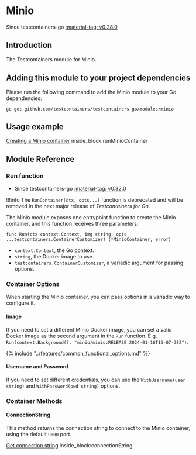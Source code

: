 # Minio

Since testcontainers-go <a href="https://github.com/testcontainers/testcontainers-go/releases/tag/v0.28.0"><span class="tc-version">:material-tag: v0.28.0</span></a>

## Introduction

The Testcontainers module for Minio.

## Adding this module to your project dependencies

Please run the following command to add the Minio module to your Go dependencies:

```
go get github.com/testcontainers/testcontainers-go/modules/minio
```

## Usage example

<!--codeinclude-->
[Creating a Minio container](../../modules/minio/examples_test.go) inside_block:runMinioContainer
<!--/codeinclude-->

## Module Reference

### Run function

- Since testcontainers-go <a href="https://github.com/testcontainers/testcontainers-go/releases/tag/v0.32.0"><span class="tc-version">:material-tag: v0.32.0</span></a>

!!!info
    The `RunContainer(ctx, opts...)` function is deprecated and will be removed in the next major release of _Testcontainers for Go_.

The Minio module exposes one entrypoint function to create the Minio container, and this function receives three parameters:

```golang
func Run(ctx context.Context, img string, opts ...testcontainers.ContainerCustomizer) (*MinioContainer, error)
```

- `context.Context`, the Go context.
- `string`, the Docker image to use.
- `testcontainers.ContainerCustomizer`, a variadic argument for passing options.

### Container Options

When starting the Minio container, you can pass options in a variadic way to configure it.

#### Image

If you need to set a different Minio Docker image, you can set a valid Docker image as the second argument in the `Run` function.
E.g. `Run(context.Background(), "minio/minio:RELEASE.2024-01-16T16-07-38Z")`.

{% include "../features/common_functional_options.md" %}

#### Username and Password

If you need to set different credentials, you can use the `WithUsername(user string)` and `WithPassword(pwd string)` options.

### Container Methods

#### ConnectionString

This method returns the connection string to connect to the Minio container, using the default `9000` port.

<!--codeinclude-->
[Get connection string](../../modules/minio/minio_test.go) inside_block:connectionString
<!--/codeinclude-->
